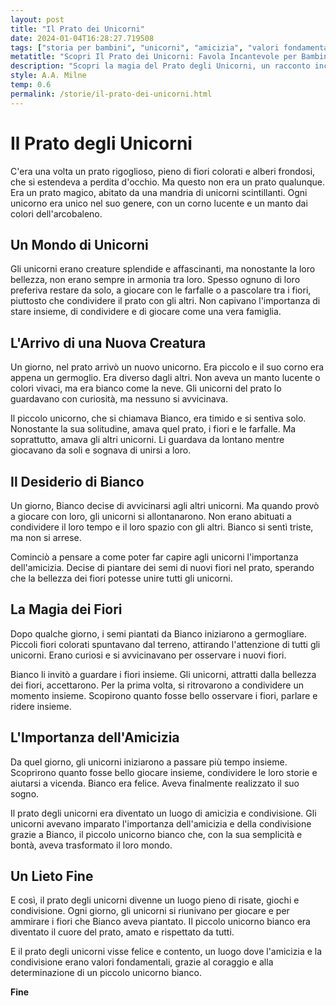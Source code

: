 ```yaml
---
layout: post
title: "Il Prato dei Unicorni"
date: 2024-01-04T16:28:27.719508
tags: ["storia per bambini", "unicorni", "amicizia", "valori fondamentali"]
metatitle: "Scopri Il Prato dei Unicorni: Favola Incantevole per Bambini | Migliori Storie per l'Infanzia"
description: "Scopri la magia del Prato degli Unicorni, un racconto incantevole che insegna l'importanza dell'amicizia e della condivisione. Unisciti a Bianco, il piccolo unicorno, nel suo viaggio per unire tutti gli unicorni attraverso la bellezza dei fiori."
style: A.A. Milne
temp: 0.6
permalink: /storie/il-prato-dei-unicorni.html
---
```

# Il Prato degli Unicorni

C'era una volta un prato rigoglioso, pieno di fiori colorati e alberi frondosi, che si estendeva a perdita d'occhio. Ma questo non era un prato qualunque. Era un prato magico, abitato da una mandria di unicorni scintillanti. Ogni unicorno era unico nel suo genere, con un corno lucente e un manto dai colori dell'arcobaleno.

## Un Mondo di Unicorni

Gli unicorni erano creature splendide e affascinanti, ma nonostante la loro bellezza, non erano sempre in armonia tra loro. Spesso ognuno di loro preferiva restare da solo, a giocare con le farfalle o a pascolare tra i fiori, piuttosto che condividere il prato con gli altri. Non capivano l'importanza di stare insieme, di condividere e di giocare come una vera famiglia.

## L'Arrivo di una Nuova Creatura

Un giorno, nel prato arrivò un nuovo unicorno. Era piccolo e il suo corno era appena un germoglio. Era diverso dagli altri. Non aveva un manto lucente o colori vivaci, ma era bianco come la neve. Gli unicorni del prato lo guardavano con curiosità, ma nessuno si avvicinava.

Il piccolo unicorno, che si chiamava Bianco, era timido e si sentiva solo. Nonostante la sua solitudine, amava quel prato, i fiori e le farfalle. Ma soprattutto, amava gli altri unicorni. Li guardava da lontano mentre giocavano da soli e sognava di unirsi a loro.

## Il Desiderio di Bianco

Un giorno, Bianco decise di avvicinarsi agli altri unicorni. Ma quando provò a giocare con loro, gli unicorni si allontanarono. Non erano abituati a condividere il loro tempo e il loro spazio con gli altri. Bianco si sentì triste, ma non si arrese.

Cominciò a pensare a come poter far capire agli unicorni l'importanza dell'amicizia. Decise di piantare dei semi di nuovi fiori nel prato, sperando che la bellezza dei fiori potesse unire tutti gli unicorni.

## La Magia dei Fiori

Dopo qualche giorno, i semi piantati da Bianco iniziarono a germogliare. Piccoli fiori colorati spuntavano dal terreno, attirando l'attenzione di tutti gli unicorni. Erano curiosi e si avvicinavano per osservare i nuovi fiori.

Bianco li invitò a guardare i fiori insieme. Gli unicorni, attratti dalla bellezza dei fiori, accettarono. Per la prima volta, si ritrovarono a condividere un momento insieme. Scopirono quanto fosse bello osservare i fiori, parlare e ridere insieme. 

## L'Importanza dell'Amicizia

Da quel giorno, gli unicorni iniziarono a passare più tempo insieme. Scoprirono quanto fosse bello giocare insieme, condividere le loro storie e aiutarsi a vicenda. Bianco era felice. Aveva finalmente realizzato il suo sogno.

Il prato degli unicorni era diventato un luogo di amicizia e condivisione. Gli unicorni avevano imparato l'importanza dell'amicizia e della condivisione grazie a Bianco, il piccolo unicorno bianco che, con la sua semplicità e bontà, aveva trasformato il loro mondo.

## Un Lieto Fine

E così, il prato degli unicorni divenne un luogo pieno di risate, giochi e condivisione. Ogni giorno, gli unicorni si riunivano per giocare e per ammirare i fiori che Bianco aveva piantato. Il piccolo unicorno bianco era diventato il cuore del prato, amato e rispettato da tutti.

E il prato degli unicorni visse felice e contento, un luogo dove l'amicizia e la condivisione erano valori fondamentali, grazie al coraggio e alla determinazione di un piccolo unicorno bianco.

**Fine**

        
